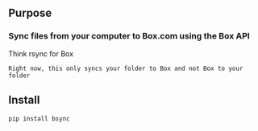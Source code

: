 ## Purpose
### Sync files from your computer to Box.com using the Box API

Think rsync for Box

```{note}
Right now, this only syncs your folder to Box and not Box to your folder
```

## Install

`pip install bsync`
